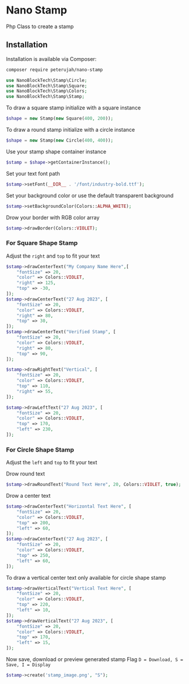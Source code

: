 # Nano Stamp
Php Class to create a stamp


## Installation

Installation is available via Composer:
```md
composer require peterujah/nano-stamp
```

```php
use NanoBlockTech\Stamp\Circle;
use NanoBlockTech\Stamp\Square;
use NanoBlockTech\Stamp\Colors;
use NanoBlockTech\Stamp\Stamp;
```

To draw a square stamp initialize with a square instance 
```php
$shape = new Stamp(new Square(400, 200));
```
To draw a round stamp initialize with a circle instance 
```php 
$shape = new Stamp(new Circle(400, 400));
```
Use your stamp shape container instance 
```php
$stamp = $shape->getContainerInstance();
```
Set your text font path 
```php
$stamp->setFont(__DIR__ . '/font/industry-bold.ttf');
```
Set your background color or use the default transparent background 
```php 
$stamp->setBackgroundColor(Colors::ALPHA_WHITE);
```

Drow your border with RGB color array
```php
$stamp->drawBorder(Colors::VIOLET);
```

### For Square Shape Stamp
Adjust the `right` and `top` to fit your text 

```php
$stamp->drawCenterText("My Company Name Here",[
    "fontSize" => 20,
    "color" => Colors::VIOLET,
    "right" => 125,
    "top" => -30,
]); 
$stamp->drawCenterText("27 Aug 2023", [
    "fontSize" => 20,
    "color" => Colors::VIOLET,
    "right" => 80,
    "top" => 30,
]);
$stamp->drawCenterText("Verified Stamp", [
    "fontSize" => 20,
    "color" => Colors::VIOLET,
    "right" => 80,
    "top" => 90,
]);

$stamp->drawRightText("Vertical", [
    "fontSize" => 20,
    "color" => Colors::VIOLET,
    "top" => 110,
    "right" => 55,
]);

$stamp->drawLeftText("27 Aug 2023", [
    "fontSize" => 20,
    "color" => Colors::VIOLET,
    "top" => 170,
    "left" => 230,
]);
```




### For Circle Shape Stamp
Adjust the `left` and `top` to fit your text 

Drow round text 
```php
$stamp->drawRoundText("Round Text Here", 20, Colors::VIOLET, true);
```
Drow a center text
```php
$stamp->drawCenterText("Horizontal Text Here", [
    "fontSize" => 20,
    "color" => Colors::VIOLET,
    "top" => 200,
    "left" => 60,
]);
$stamp->drawCenterText("27 Aug 2023", [
    "fontSize" => 20,
    "color" => Colors::VIOLET,
    "top" => 250,
    "left" => 60,
]);
```

To draw a vertical center text only available for circle shape stamp
```php
$stamp->drawVerticalText("Vertical Text Here", [
    "fontSize" => 20,
    "color" => Colors::VIOLET,
    "top" => 220,
    "left" => 10,
]);
$stamp->drawVerticalText("27 Aug 2023", [
    "fontSize" => 20,
    "color" => Colors::VIOLET,
    "top" => 170,
    "left" => 15,
]);
```

Now save, download or preview generated stamp 
Flag `D = Download, S = Save, I = Display `
```php
$stamp->create('stamp_image.png', "S");
```
